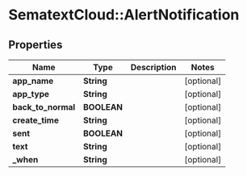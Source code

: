 # SematextCloud::AlertNotification

## Properties

| Name               | Type        | Description | Notes      |
| ------------------ | ----------- | ----------- | ---------- |
| **app_name**       | **String**  |             | [optional] |
| **app_type**       | **String**  |             | [optional] |
| **back_to_normal** | **BOOLEAN** |             | [optional] |
| **create_time**    | **String**  |             | [optional] |
| **sent**           | **BOOLEAN** |             | [optional] |
| **text**           | **String**  |             | [optional] |
| **_when**          | **String**  |             | [optional] |
